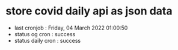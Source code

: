 # store covid daily api as json data

- last cronjob : Friday, 04 March 2022 01:00:50
- status og cron : success
- status daily cron : success
      
      